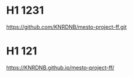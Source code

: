 # H1 1231
https://github.com/KNRDNB/mesto-project-ff.git
# H1 121
https://KNRDNB.github.io/mesto-project-ff/